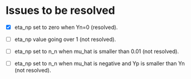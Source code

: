 # Issues to be resolved

- [x] eta_np set to zero when Yn=0 (resolved).
- [ ] eta_np value going over 1 (not resolved). 
- [ ] eta_np set to n_n when mu_hat is smaller than 0.01 (not resolved).
- [ ] eta_np set to n_n when mu_hat is negative and Yp is smaller than Yn (not resolved).

